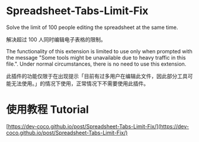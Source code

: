 # Spreadsheet-Tabs-Limit-Fix
Solve the limit of 100 people editing the spreadsheet at the same time.

解决超过 100 人同时编辑电子表格的限制。

The functionality of this extension is limited to use only when prompted with the message "Some tools might be unavailable due to heavy traffic in this file.". Under normal circumstances, there is no need to use this extension.

此插件的功能仅限于在出现提示「目前有过多用户在编辑此文件，因此部分工具可能无法使用。」的情况下使用，正常情况下不需要使用此插件。

# 使用教程 Tutorial
[https://dev-coco.github.io/post/Spreadsheet-Tabs-Limit-Fix/](https://dev-coco.github.io/post/Spreadsheet-Tabs-Limit-Fix/)
